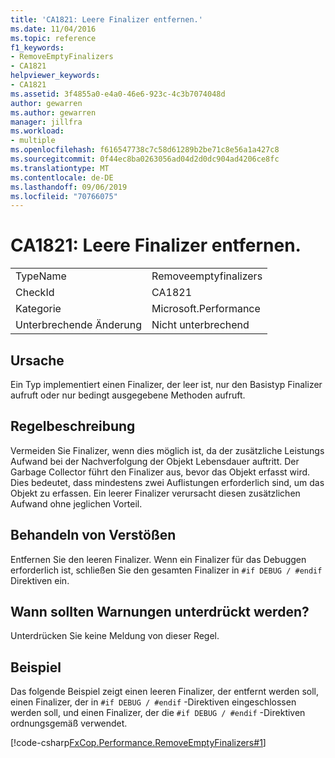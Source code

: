 ```yaml
---
title: 'CA1821: Leere Finalizer entfernen.'
ms.date: 11/04/2016
ms.topic: reference
f1_keywords:
- RemoveEmptyFinalizers
- CA1821
helpviewer_keywords:
- CA1821
ms.assetid: 3f4855a0-e4a0-46e6-923c-4c3b7074048d
author: gewarren
ms.author: gewarren
manager: jillfra
ms.workload:
- multiple
ms.openlocfilehash: f616547738c7c58d61289b2be71c8e56a1a427c8
ms.sourcegitcommit: 0f44ec8ba0263056ad04d2d0dc904ad4206ce8fc
ms.translationtype: MT
ms.contentlocale: de-DE
ms.lasthandoff: 09/06/2019
ms.locfileid: "70766075"
---
```

# <a name="ca1821-remove-empty-finalizers"></a>CA1821: Leere Finalizer entfernen.

|||
|-|-|
|TypeName|Removeemptyfinalizers|
|CheckId|CA1821|
|Kategorie|Microsoft.Performance|
|Unterbrechende Änderung|Nicht unterbrechend|

## <a name="cause"></a>Ursache

Ein Typ implementiert einen Finalizer, der leer ist, nur den Basistyp Finalizer aufruft oder nur bedingt ausgegebene Methoden aufruft.

## <a name="rule-description"></a>Regelbeschreibung

Vermeiden Sie Finalizer, wenn dies möglich ist, da der zusätzliche Leistungs Aufwand bei der Nachverfolgung der Objekt Lebensdauer auftritt. Der Garbage Collector führt den Finalizer aus, bevor das Objekt erfasst wird. Dies bedeutet, dass mindestens zwei Auflistungen erforderlich sind, um das Objekt zu erfassen. Ein leerer Finalizer verursacht diesen zusätzlichen Aufwand ohne jeglichen Vorteil.

## <a name="how-to-fix-violations"></a>Behandeln von Verstößen

Entfernen Sie den leeren Finalizer. Wenn ein Finalizer für das Debuggen erforderlich ist, schließen Sie den gesamten Finalizer in `#if DEBUG / #endif` Direktiven ein.

## <a name="when-to-suppress-warnings"></a>Wann sollten Warnungen unterdrückt werden?

Unterdrücken Sie keine Meldung von dieser Regel.

## <a name="example"></a>Beispiel

Das folgende Beispiel zeigt einen leeren Finalizer, der entfernt werden soll, einen Finalizer, der in `#if DEBUG / #endif` -Direktiven eingeschlossen werden soll, und einen Finalizer, der die `#if DEBUG / #endif` -Direktiven ordnungsgemäß verwendet.

[!code-csharp[FxCop.Performance.RemoveEmptyFinalizers#1](../code-quality/codesnippet/CSharp/ca1821-remove-empty-finalizers_1.cs)]
